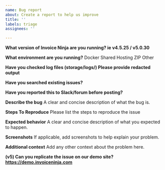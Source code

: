 ```yaml
---
name: Bug report
about: Create a report to help us improve
title: ''
labels: triage
assignees: ''

---
```


**What version of Invoice Ninja are you running? ie v4.5.25 / v5.0.30**

**What environment are you running?**
Docker
Shared Hosting
ZIP
Other

**Have you checked log files (storage/logs/) Please provide redacted output**

**Have you searched existing issues?**

**Have you reported this to Slack/forum before posting?**

**Describe the bug**
A clear and concise description of what the bug is.

**Steps To Reproduce**
Please list the steps to reproduce the issue

**Expected behavior**
A clear and concise description of what you expected to happen.

**Screenshots**
If applicable, add screenshots to help explain your problem.

**Additional context**
Add any other context about the problem here.

<!-- Note: Before posting don't forget to check our "Troubleshooting" category in the [docs](https://invoiceninja.github.io/docs/self-host-troubleshooting/) (https://invoiceninja.github.io/docs/self-host-troubleshooting/) -->

**(v5) Can you replicate the issue on our demo site? https://demo.invoiceninja.com**
